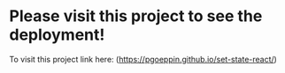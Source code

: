 # Please visit this project to see the deployment!
To visit this project link here: (https://pgoeppin.github.io/set-state-react/)
